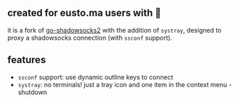 ## created for eusto.ma users with 🤍
it is a fork of [go-shadowsocks2](https://github.com/shadowsocks/go-shadowsocks2) with the addition of `systray`, designed to proxy a shadowsocks connection (with `ssconf` support).

## features
- `ssconf` support: use dynamic outline keys to connect
- `systray`: no terminals! just a tray icon and one item in the context menu - shutdown
